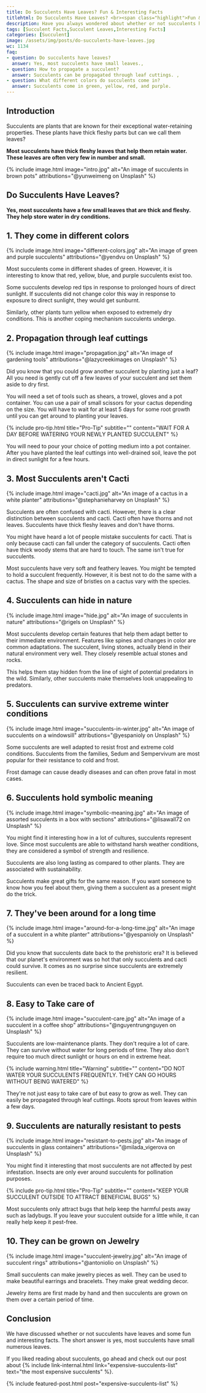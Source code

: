 ```yaml
---
title: Do Succulents Have Leaves? Fun & Interesting Facts
titlehtml: Do Succulents Have Leaves? <br><span class="highlight">Fun & Interesting Facts</span>
description: Have you always wondered about whether or not succulents have leaves? We've got the answer you're looking for!
tags: [Succulent Facts,Succulent Leaves,Interesting Facts]
categories: [Succulent]
image: /assets/img/posts/do-succulents-have-leaves.jpg
wc: 1134
faq: 
- question: Do succulents have leaves?
  answer: Yes, most succulents have small leaves.,
- question: How to propagate a succulent?
  answer: Succulents can be propagated through leaf cuttings. ,
- question: What different colors do succulents come in?
  answer: Succulents come in green, yellow, red, and purple.
---
```


## Introduction

Succulents are plants that are known for their exceptional water-retaining properties. These plants have thick fleshy parts but can we call them leaves?

**Most succulents have thick fleshy leaves that help them retain water. These leaves are often very few in number and small.&nbsp;** 

{% include image.html image="intro.jpg" alt="An image of succulents in brown pots" attributions="@yunweimeng on Unsplash" %}

## Do Succulents Have Leaves?

**Yes, most succulents have a few small leaves that are thick and fleshy. They help store water in dry conditions.&nbsp;** <br>

## 1. They come in different colors

{% include image.html image="different-colors.jpg" alt="An image of green and purple succulents" attributions="@yendvu on Unsplash" %}

Most succulents come in different shades of green. However, it is interesting to know that red, yellow, blue, and purple succulents exist too.&nbsp;

Some succulents develop red tips in response to prolonged hours of direct sunlight. If succulents did not change color this way in response to exposure to direct sunlight, they would get sunburnt.&nbsp;

Similarly, other plants turn yellow when exposed to extremely dry conditions. This is another coping mechanism succulents undergo.&nbsp;

## 2. Propagation through leaf cuttings

{% include image.html image="propagation.jpg" alt="An image of gardening tools" attributions="@lazycreekimages on Unsplash" %}

Did you know that you could grow another succulent by planting just a leaf? All you need is gently cut off a few leaves of your succulent and set them aside to dry first.&nbsp;

You will need a set of tools such as shears, a trowel, gloves and a pot container. You can use a pair of small scissors for your cactus depending on the size. You will have to wait for at least 5 days for some root growth until you can get around to planting your leaves.&nbsp;

{% include pro-tip.html title="Pro-Tip" subtitle="" content="WAIT FOR A DAY BEFORE WATERING YOUR NEWLY PLANTED SUCCULENT" %}

You will need to pour your choice of potting medium into a pot container. After you have planted the leaf cuttings into well-drained soil, leave the pot in direct sunlight for a few hours.&nbsp;

## 3. Most Succulents aren't Cacti

{% include image.html image="cacti.jpg" alt="An image of a cactus in a white planter" attributions="@stephanieharvey on Unsplash" %}

Succulents are often confused with cacti. However, there is a clear distinction between succulents and cacti. Cacti often have thorns and not leaves. Succulents have thick fleshy leaves and don't have thorns.&nbsp;

You might have heard a lot of people mistake succulents for cacti. That is only because cacti can fall under the category of succulents. Cacti often have thick woody stems that are hard to touch. The same isn't true for succulents.&nbsp;

Most succulents have very soft and feathery leaves. You might be tempted to hold a succulent frequently. However, it is best not to do the same with a cactus. The shape and size of bristles on a cactus vary with the species.

## 4. Succulents can hide in nature

{% include image.html image="hide.jpg" alt="An image of succulents in nature" attributions="@rigels on Unsplash" %}

Most succulents develop certain features that help them adapt better to their immediate environment. Features like spines and changes in color are common adaptations. The succulent, living 
stones, actually blend in their natural environment very well. They closely resemble actual stones and rocks.&nbsp;

This helps them stay hidden from the line of sight of potential predators in the wild. Similarly, other succulents make themselves look unappealing to predators.&nbsp;

## 5. Succulents can survive extreme winter conditions

{% include image.html image="succulents-in-winter.jpg" alt="An image of succulents on a windowsill" attributions="@yespanioly on Unsplash" %}

Some succulents are well adapted to resist frost and extreme cold conditions. Succulents from the families, Sedum and Sempervivum are most popular for their resistance to cold and frost.&nbsp;

Frost damage can cause deadly diseases and can often prove fatal in most cases.&nbsp;

## 6. Succulents hold symbolic meaning

{% include image.html image="symbolic-meaning.jpg" alt="An image of assorted succulents in a box with sections" attributions="@lisawall72 on Unsplash" %}


You might find it interesting how in a lot of cultures, succulents represent love. Since most succulents are able to withstand harsh weather conditions, they are considered a symbol of strength and resilience.&nbsp;

Succulents are also long lasting as compared to other plants. They are associated with sustainability.&nbsp;

Succulents make great gifts for the same reason. If you want someone to know how you feel about them, giving them a succulent as a present might do the trick.&nbsp;

## 7. They've been around for a long time

{% include image.html image="around-for-a-long-time.jpg" alt="An image of a succulent in a white planter" attributions="@yespanioly on Unsplash" %}

Did you know that succulents date back to the prehistoric era? It is believed that our planet's environment was so hot that only succulents and cacti could survive. It comes as no surprise since succulents are extremely resilient.

Succulents can even be traced back to Ancient Egypt.&nbsp;

## 8. Easy to Take care of

{% include image.html image="succulent-care.jpg" alt="An image of a succulent in a coffee shop" attributions="@nguyentrungnguyen on Unsplash" %}

Succulents are low-maintenance plants. They don't require a lot of care. They can survive without water for long periods of time. They also don't require too much direct sunlight or hours on end in extreme heat.&nbsp;

{% include warning.html title="Warning" subtitle="" content="DO NOT WATER YOUR SUCCULENTS FREQUENTLY. THEY CAN GO HOURS WITHOUT BEING WATERED" %}

They're not just easy to take care of but easy to grow as well. They can easily be propagated through leaf cuttings. Roots sprout from leaves within a few days.&nbsp;

## 9. Succulents are naturally resistant to pests

{% include image.html image="resistant-to-pests.jpg" alt="An image of succulents in glass containers" attributions="@milada_vigerova on Unsplash" %}

You might find it interesting that most succulents are not affected by pest infestation. Insects are only ever around succulents for pollination purposes.&nbsp;

{% include pro-tip.html title="Pro-Tip" subtitle="" content="KEEP YOUR SUCCULENT OUTSIDE TO ATTRACT BENEFICIAL BUGS" %}

Most succulents only attract bugs that help keep the harmful pests away such as ladybugs. If you leave your succulent outside for a little while, it can really help keep it pest-free.

## 10. They can be grown on Jewelry

{% include image.html image="succulent-jewelry.jpg" alt="An image of succulent rings" attributions="@antoniolio on Unsplash" %}

Small succulents can make jewelry pieces as well. They can be used to make beautiful earrings and bracelets. They make great wedding decor. 

Jewelry items are first made by hand and then succulents are grown on them over a certain period of time. 

## Conclusion 

We have discussed whether or not succulents have leaves and some fun and interesting facts. The short answer is yes, most succulents have small numerous leaves. 

If you liked reading about succulents, go ahead and check out our post about {% include link-internal.html link="expensive-succulents-list" text="the most expensive succulents" %}. 

{% include featured-post.html post="expensive-succulents-list" %}